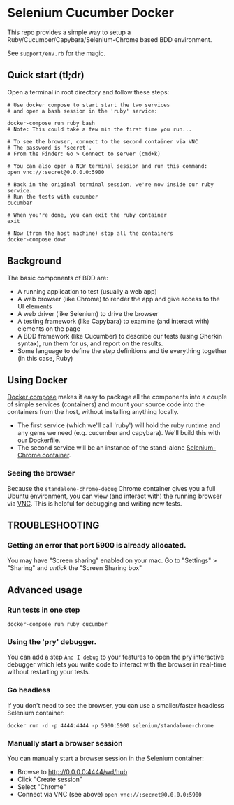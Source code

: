 # Selenium Cucumber Docker
This repo provides a simple way to setup a Ruby/Cucumber/Capybara/Selenium-Chrome based BDD environment.

See `support/env.rb` for the magic.

## Quick start (tl;dr)
Open a terminal in root directory and follow these steps:
```
# Use docker compose to start start the two services
# and open a bash session in the 'ruby' service:

docker-compose run ruby bash
# Note: This could take a few min the first time you run...

# To see the browser, connect to the second container via VNC 
# The password is 'secret'.
# From the Finder: Go > Connect to server (cmd+k)

# You can also open a NEW terminal session and run this command:
open vnc://:secret@0.0.0.0:5900

# Back in the original terminal session, we're now inside our ruby service.
# Run the tests with cucumber
cucumber

# When you're done, you can exit the ruby container
exit

# Now (from the host machine) stop all the containers
docker-compose down

```

## Background
The basic components of BDD are:
- A running application to test (usually a web app)
- A web browser (like Chrome) to render the app and give access to the UI elements
- A web driver (like Selenium) to drive the browser
- A testing framework (like Capybara) to examine (and interact with) elements on the page
- A BDD framework (like Cucumber) to describe our tests (using Gherkin syntax), run them for us, and report on the results.
- Some language to define the step definitions and tie everything together (in this case, Ruby)
 
## Using Docker

[Docker compose](https://docs.docker.com/compose/) makes it easy to package all the components into a couple of simple services (containers) and mount your source code into the containers from the host, without installing anything locally.
- The first service (which we'll call 'ruby') will hold the ruby runtime and any gems we need (e.g. cucumber and capybara). We'll build this with our Dockerfile.
- The second service will be an instance of the stand-alone [Selenium-Chrome container](https://github.com/SeleniumHQ/docker-selenium).

### Seeing the browser
Because the `standalone-chrome-debug` Chrome container gives you a full Ubuntu environment, you can view (and interact with) the running browser via [VNC](https://en.wikipedia.org/wiki/Virtual_Network_Computing). This is helpful for debugging and writing new tests.



## TROUBLESHOOTING

### Getting an error that port 5900 is already allocated.
You may have "Screen sharing" enabled on your mac.
Go to "Settings" > "Sharing" and *untick* the "Screen Sharing box"


## Advanced usage

### Run tests in one step

```
docker-compose run ruby cucumber
```

### Using the 'pry' debugger.
You can add a step `And I debug` to your features to open the [pry](https://github.com/pry/pry) interactive debugger which lets you write code to interact with the browser in real-time without restarting your tests.

### Go headless
If you don't need to see the browser, you can use a smaller/faster headless Selenium container:
```
docker run -d -p 4444:4444 -p 5900:5900 selenium/standalone-chrome
```

### Manually start a browser session
You can manually start a browser session in the Selenium container:

* Browse to http://0.0.0.0:4444/wd/hub
* Click "Create session"
* Select "Chrome"
* Connect via VNC (see above) `open vnc://:secret@0.0.0.0:5900`